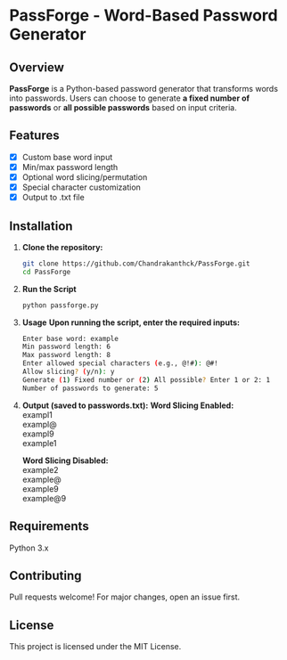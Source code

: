 # PassForge - Word-Based Password Generator

##  Overview
**PassForge** is a Python-based password generator that transforms words into passwords. Users can choose to generate **a fixed number of passwords** or **all possible passwords** based on input criteria.

## Features  
- [x] Custom base word input  
- [x] Min/max password length  
- [x] Optional word slicing/permutation  
- [x] Special character customization  
- [x] Output to .txt file

## Installation
1. **Clone the repository:**
   ```sh
   git clone https://github.com/Chandrakanthck/PassForge.git
   cd PassForge
   
2. **Run the Script**
   ```sh
   python passforge.py
   
3. **Usage**
   **Upon running the script, enter the required inputs:**
   ```sh
   Enter base word: example
   Min password length: 6
   Max password length: 8
   Enter allowed special characters (e.g., @!#): @#!
   Allow slicing? (y/n): y
   Generate (1) Fixed number or (2) All possible? Enter 1 or 2: 1
   Number of passwords to generate: 5


4. **Output (saved to passwords.txt):**
   **Word Slicing Enabled:** <br>
   exampl1<br>
   exampl@<br>
   exampl9<br>
   example1<br>
   
   **Word Slicing Disabled:** <br>
   example2<br>
   example@<br>
   example9<br>
   example@9<br>

## Requirements <br>
   Python 3.x
   
## Contributing <br>
   Pull requests welcome! For major changes, open an issue first.

## License <br>
   This project is licensed under the MIT License.
